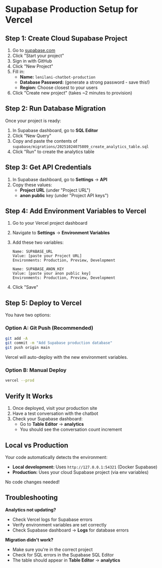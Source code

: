# Supabase Production Setup for Vercel

## Step 1: Create Cloud Supabase Project

1. Go to [supabase.com](https://supabase.com)
2. Click "Start your project"
3. Sign in with GitHub
4. Click "New Project"
5. Fill in:
   - **Name:** `lenilani-chatbot-production`
   - **Database Password:** (generate a strong password - save this!)
   - **Region:** Choose closest to your users
6. Click "Create new project" (takes ~2 minutes to provision)

## Step 2: Run Database Migration

Once your project is ready:

1. In Supabase dashboard, go to **SQL Editor**
2. Click "New Query"
3. Copy and paste the contents of `supabase/migrations/20251024075809_create_analytics_table.sql`
4. Click "Run" to create the analytics table

## Step 3: Get API Credentials

1. In Supabase dashboard, go to **Settings** → **API**
2. Copy these values:
   - **Project URL** (under "Project URL")
   - **anon public** key (under "Project API keys")

## Step 4: Add Environment Variables to Vercel

1. Go to your Vercel project dashboard
2. Navigate to **Settings** → **Environment Variables**
3. Add these two variables:

   ```
   Name: SUPABASE_URL
   Value: [paste your Project URL]
   Environments: Production, Preview, Development
   ```

   ```
   Name: SUPABASE_ANON_KEY
   Value: [paste your anon public key]
   Environments: Production, Preview, Development
   ```

4. Click "Save"

## Step 5: Deploy to Vercel

You have two options:

### Option A: Git Push (Recommended)
```bash
git add -A
git commit -m "Add Supabase production database"
git push origin main
```

Vercel will auto-deploy with the new environment variables.

### Option B: Manual Deploy
```bash
vercel --prod
```

## Verify It Works

1. Once deployed, visit your production site
2. Have a test conversation with the chatbot
3. Check your Supabase dashboard:
   - Go to **Table Editor** → **analytics**
   - You should see the conversation count increment

## Local vs Production

Your code automatically detects the environment:

- **Local development:** Uses `http://127.0.0.1:54321` (Docker Supabase)
- **Production:** Uses your cloud Supabase project (via env variables)

No code changes needed!

## Troubleshooting

**Analytics not updating?**
- Check Vercel logs for Supabase errors
- Verify environment variables are set correctly
- Check Supabase dashboard → **Logs** for database errors

**Migration didn't work?**
- Make sure you're in the correct project
- Check for SQL errors in the Supabase SQL Editor
- The table should appear in **Table Editor** → **analytics**
